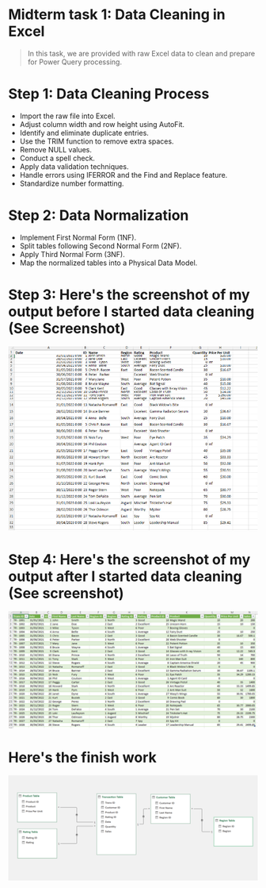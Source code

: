 # Midterm task 1: Data Cleaning in Excel
> In this task, we are provided with raw Excel data to clean and prepare for Power Query processing.
# Step 1: Data Cleaning Process
* Import the raw file into Excel.
* Adjust column width and row height using AutoFit.
* Identify and eliminate duplicate entries.
* Use the TRIM function to remove extra spaces.
* Remove NULL values.
* Conduct a spell check.
* Apply data validation techniques.
* Handle errors using IFERROR and the Find and Replace feature.
* Standardize number formatting.
# Step 2: Data Normalization
* Implement First Normal Form (1NF).
* Split tables following Second Normal Form (2NF).
* Apply Third Normal Form (3NF).
* Map the normalized tables into a Physical Data Model.
# Step 3: Here's the screenshot of my output before I started data cleaning (See Screenshot)
![image alt](https://github.com/natdungca23/Midterm-task-1/blob/c2f5a5c4095aee688b99b7c006bc82d4557a24d2/Screenshot%202025-03-03%20131906.png)
# Step 4: Here's the screenshot of my output after I started data cleaning (See screenshot)
![image alt](https://github.com/natdungca23/Midterm-task-1/blob/9496b1f7fa526cebdeca22086339e75142e7272f/Screenshot%202025-03-03%20132235.png)
# Here's the finish work
![image alt](https://github.com/natdungca23/Midterm-task-1/blob/3a4a39c2059ab831ec7195b8ecdbadfcf82a23b0/Screenshot%202025-03-03%20132406.png)
